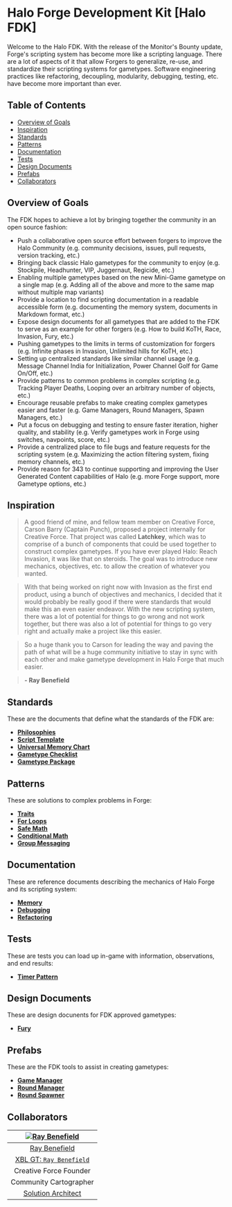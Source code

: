 # Halo Forge Development Kit [Halo FDK]

Welcome to the Halo FDK. With the release of the Monitor's Bounty update,
Forge's scripting system has become more like a scripting language. There are a
lot of aspects of it that allow Forgers to generalize, re-use, and standardize
their scripting systems for gametypes. Software engineering practices like
refactoring, decoupling, modularity, debugging, testing, etc. have become more
important than ever.


## Table of Contents

 - [Overview of Goals](#overview-of-goals)
 - [Inspiration](#inspiration)
 - [Standards](#standards)
 - [Patterns](#patterns)
 - [Documentation](#documentation)
 - [Tests](#tests)
 - [Design Documents](#design-documents)
 - [Prefabs](#prefabs)
 - [Collaborators](#collaborators)

## Overview of Goals

The FDK hopes to achieve a lot by bringing together the community in an open
source fashion:

 - Push a collaborative open source effort between forgers to improve the Halo
   Community (e.g. community decisions, issues, pull requests, version
tracking, etc.)
 - Bringing back classic Halo gametypes for the community to enjoy (e.g.
   Stockpile, Headhunter, VIP, Juggernaut, Regicide, etc.)
 - Enabling multiple gametypes based on the new Mini-Game gametype on a single
   map (e.g. Adding all of the above and more to the same map without multiple
map variants)
 - Provide a location to find scripting documentation in a readable accessible
   form (e.g. documenting the memory system, documents in Markdown format,
etc.)
 - Expose design documents for all gametypes that are added to the FDK to serve
   as an example for other forgers (e.g. How to build KoTH, Race, Invasion,
Fury, etc.)
 - Pushing gametypes to the limits in terms of customization for forgers (e.g.
   Infinite phases in Invasion, Unlimited hills for KoTH, etc.)
 - Setting up centralized standards like similar channel usage (e.g. Message
   Channel India for Initialization, Power Channel Golf for Game On/Off, etc.)
 - Provide patterns to common problems in complex scripting (e.g. Tracking
   Player Deaths, Looping over an arbitrary number of objects, etc.)
 - Encourage reusable prefabs to make creating complex gametypes easier and
   faster (e.g. Game Managers, Round Managers, Spawn Managers, etc.)
 - Put a focus on debugging and testing to ensure faster iteration, higher
   quality, and stability (e.g. Verify gametypes work in Forge using switches,
navpoints, score, etc.)
 - Provide a centralized place to file bugs and feature requests for the
   scripting system (e.g. Maximizing the action filtering system, fixing memory
channels, etc.)
 - Provide reason for 343 to continue supporting and improving the User
   Generated Content capabilities of Halo (e.g. more Forge support, more
Gametype options, etc.)


## Inspiration

> A good friend of mine, and fellow team member on Creative Force, Carson Barry
> (Captain Punch), proposed a project internally for Creative Force. That
> project was called **Latchkey**, which was to comprise of a bunch of
> components that could be used together to construct complex gametypes. If you
> have ever played Halo: Reach Invasion, it was like that on steroids. The goal
> was to introduce new mechanics, objectives, etc. to allow the creation of
> whatever you wanted.

> With that being worked on right now with Invasion as the first end product,
> using a bunch of objectives and mechanics, I decided that it would probably be
> really good if there were standards that would make this an even easier
> endeavor. With the new scripting system, there was a lot of potential for
> things to go wrong and not work together, but there was also a lot of potential
> for things to go very right and actually make a project like this easier.

> So a huge thank you to Carson for leading the way and paving the path of what
> will be a huge community initiative to stay in sync with each other and make
> gametype development in Halo Forge that much easier.

> **- Ray Benefield**


## Standards

These are the documents that define what the standards of the FDK are:

 - [**Philosophies**](standards/philosophies.hs.md)
 - [**Script Template**](standards/haloscript-template.hs.md)
 - [**Universal Memory Chart**](standards/universal-memory-chart.hs.md)
 - [**Gametype Checklist**](standards/gametype-checklist.hs.md)
 - [**Gametype Package**](standards/gametype-package.hs.md)


## Patterns

These are solutions to complex problems in Forge:

 - [**Traits**](patterns/traits.hs.md)
 - [**For Loops**](patterns/for-loops.hs.md)
 - [**Safe Math**](patterns/safe-math.hs.md)
 - [**Conditional Math**](patterns/conditional-math.hs.md)
 - [**Group Messaging**](patterns/group-messaging.hs.md)


## Documentation

These are reference documents describing the mechanics of Halo Forge and its
scripting system:

 - [**Memory**](docs/memory.hs.md)
 - [**Debugging**](docs/debugging.hs.md)
 - [**Refactoring**](docs/refactoring.hs.md)


## Tests

These are tests you can load up in-game with information, observations, and end
results:

 - [**Timer Pattern**](tests/timer-pattern.hs.md)


## Design Documents

These are design docunents for FDK approved gametypes:

 - [**Fury**](design-docs/fury.hs.md)


## Prefabs

These are the FDK tools to assist in creating gametypes:

 - [**Game Manager**](prefabs/game-manager.hs.md)
 - [**Round Manager**](prefabs/round-manager.hs.md)
 - [**Round Spawner**](prefabs/round-spawner.hs.md)


## Collaborators

|[![Ray Benefield](http://gravatar.com/avatar/e931b13306ea1022549766266727f789?s=144)](https://github.com/RayBenefield) |
|:---:|
| [Ray Benefield](https://github.com/RayBenefield) |
| [XBL GT: `Ray Benefield`](https://account.xbox.com/en-US/Profile?GamerTag=Ray%20Benefield) |
| Creative Force Founder |
| Community Cartographer |
| [Solution Architect](https://en.wikipedia.org/wiki/Solution_architect) |
